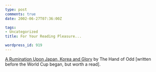 ```yaml
---
type: post
comments: true
date: 2002-06-27T07:36:00Z

tags:
- Uncategorized
title: For Your Reading Pleasure...

wordpress_id: 919
---
```


[A Rumination Upon Japan, Korea and Glory](http://www.ottakars.co.uk/Internet/shopfinder/northallerton_world_cup.jsp) by The Hand of Odd [written before the World Cup began, but worth a read].

